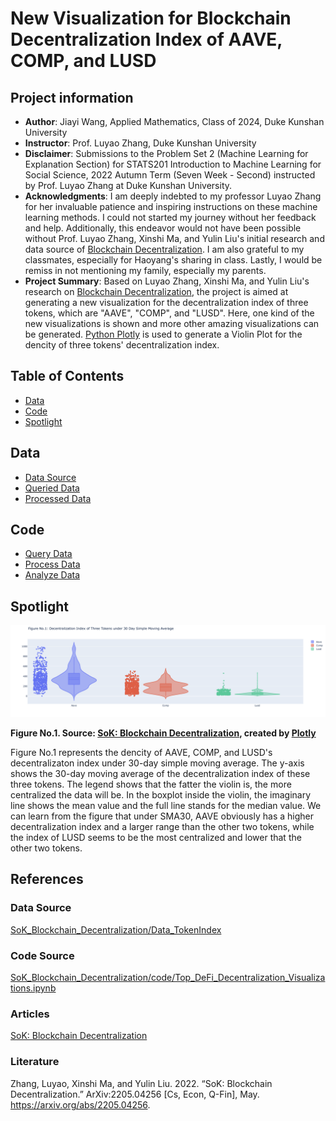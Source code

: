 # New Visualization for Blockchain Decentralization Index of AAVE, COMP, and LUSD
## Project information
- **Author**: Jiayi Wang, Applied Mathematics, Class of 2024, Duke Kunshan University
- **Instructor**: Prof. Luyao Zhang, Duke Kunshan University
- **Disclaimer**: Submissions to the Problem Set 2 (Machine Learning for Explanation Section) for STATS201 Introduction to Machine Learning for Social Science, 2022 Autumn Term (Seven Week - Second) instructed by Prof. Luyao Zhang at Duke Kunshan University.
- **Acknowledgments**:  I am deeply indebted to my professor Luyao Zhang for her invaluable patience and inspiring instructions on these machine learning methods. I could not started my journey without her feedback and help. Additionally, this endeavor would not have been possible without Prof. Luyao Zhang, Xinshi Ma, and Yulin Liu's initial research and data source of [Blockchain Decentralization](https://arxiv.org/abs/2205.04256). I am also grateful to my classmates, especially for Haoyang's sharing in class. Lastly, I would be remiss in not mentioning my family, especially my parents.
- **Project Summary**: Based on Luyao Zhang, Xinshi Ma, and Yulin Liu's research on [Blockchain Decentralization](https://arxiv.org/abs/2205.04256), the project is aimed at generating a new visualization for the decentralization index of three tokens, which are "AAVE", "COMP", and "LUSD". Here, one kind of the new visualizations is shown and more other amazing visualizations can be generated. [Python Plotly](https://plotly.com/python/) is used to generate a Violin Plot for the dencity of three tokens' decentralization index.

## Table of Contents
- [Data](https://github.com/Jay2251929205/portfolio/tree/main/data)
- [Code](https://github.com/Jay2251929205/portfolio/tree/main/code)
- [Spotlight](https://github.com/Jay2251929205/portfolio/tree/main/spotlight)

## Data
- [Data Source](https://github.com/SciEcon/SoK_Blockchain_Decentralization/tree/main/Data_TokenIndex)
- [Queried Data](https://github.com/Jay2251929205/portfolio/tree/main/data/Queried_Data)
- [Processed Data](https://github.com/Jay2251929205/portfolio/tree/main/data/Processed_Data)

## Code
- [Query Data](https://github.com/Jay2251929205/portfolio/blob/main/code/Query_Data.ipynb)
- [Process Data](https://github.com/Jay2251929205/portfolio/blob/main/code/Process_Data_updated.ipynb)
- [Analyze Data](https://github.com/Jay2251929205/portfolio/blob/main/code/Analyze_Data_updated_updated.ipynb)

## Spotlight

![Figure No.1 ](https://github.com/Jay2251929205/portfolio/blob/main/spotlight/image/figure1.png)

**Figure No.1. Source: [SoK: Blockchain Decentralization](https://github.com/SciEcon/SoK_Blockchain_Decentralization/), created by [Plotly](https://plotly.com/python/)**

Figure No.1 represents the dencity of AAVE, COMP, and LUSD's decentralizaton index under 30-day simple moving average. The y-axis shows the 30-day moving average of the decentralization index of these three tokens. The legend shows that the fatter the violin is, the more centralized the data will be. In the boxplot inside the violin, the imaginary line shows the mean value and the full line stands for the median value. We can learn from the figure that under SMA30, AAVE obviously has a higher decentralization index and a larger range than the other two tokens, while the index of LUSD seems to be the most centralized and lower that the other two tokens.


## References

### Data Source
[SoK_Blockchain_Decentralization/Data_TokenIndex](https://github.com/SciEcon/SoK_Blockchain_Decentralization/tree/main/Data_TokenIndex)
### Code Source
[SoK_Blockchain_Decentralization/code/Top_DeFi_Decentralization_Visualizations.ipynb](https://github.com/SciEcon/SoK_Blockchain_Decentralization/blob/main/code/Top_DeFi_Decentralization_Visualizations.ipynb)
### Articles
[SoK: Blockchain Decentralization](https://arxiv.org/abs/2205.04256)
### Literature
Zhang, Luyao, Xinshi Ma, and Yulin Liu. 2022. “SoK: Blockchain Decentralization.” ArXiv:2205.04256 [Cs, Econ, Q-Fin], May. https://arxiv.org/abs/2205.04256.
